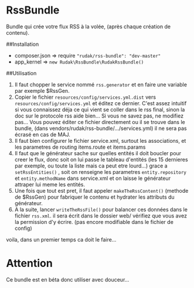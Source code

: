 RssBundle
=========

Bundle qui crée votre flux RSS à la volée, (après chaque création de contenu).

##Installation
* composer.json => require ```"rudak/rss-bundle": "dev-master"```
* app_kernel => ```new Rudak\RssBundle\RudakRssBundle()```

##Utilisation

1. Il faut chopper le service nommé ```rss.generator``` et en faire une variable par exemple $RssGen.
2. Copier le fichier ```resources/config/services.yml.dist``` vers ```resources/config/services.yml``` et éditez ce dernier. C'est assez intuitif si vous connaissez déja ce qui vient se coller dans le rss final, sinon la doc sur le protocole rss aide bien... Si vous ne savez pas, ne modifiez pas... Vous pouvez éditer ce fichier directement ou il se trouve dans le bundle, (dans vendors/rudak/rss-bundle/.../services.yml) il ne sera pas écrasé en cas de MAJ.
3. Il faut bien configurer le fichier service.xml, surtout les associations, et les parametres de routing items.route et items.params
4. Il faut que le générateur sache sur quelles entités il doit boucler pour creer le flux, donc soit on lui passe le tableau d'entités (les 15 dernieres par exemple, ou toute la liste mais ca peut etre lourd...) grace a ```setRssEntities()``` , soit on renseigne les parametres ```entity.repository``` et ```entity.methodName``` dans service.xml et on laisse le générateur attraper lui meme les entités.
5. Une fois que tout est pret, il faut appeler ```makeTheRssContent()``` (methode de $RssGen) pour fabriquer le contenu et hydrater les attributs du générateur.
6. A la suite, lancer ```writeTheRssFile()``` pour balancer ces données dans le fichier ```rss.xml```. il sera écrit dans le dossier web/ vérifiez que vous avez la permission d'y écrire. (pas encore modifiable dans le fichier de config)

voila, dans un premier temps ca doit le faire...

# Attention
Ce bundle est en béta donc utiliser avec douceur...
